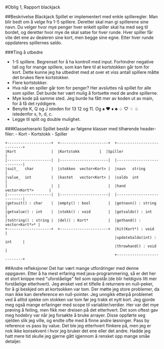 #Oblig 1, Rapport blackjack

##Beskrivelse
Blackjack
Spillet er implementert med enkle spilleregler. Man blir bedt om å velge fra 1-5 spillere. Deretter skal man gi spillerene sine navn. Du velger hvor mye penger hver enkelt spiller skal ha med seg til bordet, og deretter hvor mye de skal satse for hver runde. Hver spiller får vite det ene av dealeren sine kort, men begge sine egne. Etter hver runde oppdateres spillernes saldo.

###Ting å utbedre
- 1-5 spillere. Begrenset for å ha kontroll med input. Forhindrer negative tall og for mange spillere, som kan føre til at kortstokken går tom for kort. Dette kunne jeg ha utbedret med at over et viss antall spillere måtte det brukes flere kortstokker.
- Flere kortstokker.
- Hva når en spiller går tom for penger? Her avsluttes nå spillet for alle som spiller. Det burde her vært mulig å fortsette med de andre spillerne.
- Mye kode på samme sted. Jeg burde ha fått mer av koden ut av main, for å få det ryddigere.
- Benytte K, Q og J isteden for 13 12 og 11. Og ♠ ♥ ♦ ♣ ♤ ♡ ♢ ♧ istedenfor s, h, d, c.
- Legge til split og double mulighet.


###Klassehierarki
	Spillet består av følgene klasser med tilhørende header-filer:
	- Kort
	- Kortstokk
	- Spiller
	
	+--------------------+	+----------------------+  +---------------------------+
	|Kort                |  |Kortstokk	       |  |Spiller                    |
	|--------------------|  |----------------------|  |---------------------------|
	|suit_	 char	     |  |stokken  vector<Kort> |  |navn	  string              |
	|value_	 int	     |  |kastet	  vector<Kort> |  |saldo  int                 |
	|                    |  |                      |  |hand	  vector<Kort*>	      |
	|--------------------|  |----------------------|  |---------------------------|
	|getsuit() : char    |  |empty() : bool	       |  |getnavn() : string         |
	|getvalue() : int    |  |stokk() : void	       |  |getsaldo() : int           |
	|toString() : string |  |del() : Kort*	       |  |gethand() : vector<Kort*>* |
	+--------------------+  +----------------------+  |hit(Kort*) : void          |
	                                                  |updateSaldo(int) : int     |
	                                                  |throwhand() : void         |
	                                                  +---------------------------+

	 
##Andre refleksjoner
Det har vært mange utfordringer med denne oppgaven. Etter å ha mest erfaring med java-programmering, så er det her et stort knippe med "uforståelige" feil som oppstår.(de blir heldigvis litt mer forståelige etterhvert).
Jeg ønsket ved et tilfelle å returnere en null-peker, for å gi beskjed om at kortsokken var tom. Der møtte jeg store problemer, da man ikke kan dereference en null-pointer. Jeg unngikk etterpå problemet ved å alltid sjekke om stokken var tom før jeg trakk et nytt kort.
Jeg gjorde meg også mange erfaringer med scope til variabler/verdier. Her var det mye prøving å feiling, men fikk mer dreisen på det etterhvert.
Det som oftest gav meg hodebry var når jeg forsøkte å bruke arrayer. Disse oppførte seg sjelden slik jeg ville, og endte ofte med å finne andre løsninger.
Pass by reference vs pass by value. Det ble jeg etterhvert flinkere på, men jeg er nok ikke konsekvent i hvor jeg bruker det ene eller det andre. Hadde jeg hatt mere tid skulle jeg gjerne gått igjennom å rensket opp mange småe detaljer.
